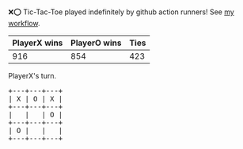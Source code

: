 :x::o: Tic-Tac-Toe played indefinitely by github action runners! See [my workflow](.github/workflows/play.yaml).

|PlayerX wins|PlayerO wins|Ties|
|-|-|-|
|916|854|423|

PlayerX's turn.

<pre>
+---+---+---+
| X | O | X |
+---+---+---+
|   |   | O |
+---+---+---+
| O |   |   |
+---+---+---+
</pre>